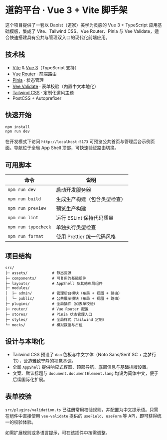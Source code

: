 # 道韵平台 · Vue 3 + Vite 脚手架

这个项目提供了一套以 Daoist（道家）美学为灵感的 Vue 3 + TypeScript 应用基础模版，集成了 Vite、Tailwind CSS、Vue Router、Pinia 与 Vee Validate，适合快速搭建具有公共与管理双入口的现代化前端应用。

## 技术栈

- [Vite](https://vitejs.dev/) & [Vue 3](https://vuejs.org/)（TypeScript 支持）
- [Vue Router](https://router.vuejs.org/) · 前端路由
- [Pinia](https://pinia.vuejs.org/) · 状态管理
- [Vee Validate](https://vee-validate.logaretm.com/v4/) · 表单校验（内置中文本地化）
- [Tailwind CSS](https://tailwindcss.com/) · 定制化道风主题
- PostCSS + Autoprefixer

## 快速开始

```bash
npm install
npm run dev
```

在开发模式下访问 `http://localhost:5173` 可预览公共首页与管理后台示例页面。导航位于全局 App Shell 顶部，可快速验证路由切换。

## 可用脚本

| 命令 | 说明 |
| --- | --- |
| `npm run dev` | 启动开发服务器 |
| `npm run build` | 生成生产构建（包含类型检查） |
| `npm run preview` | 预览生产构建 |
| `npm run lint` | 运行 ESLint 保持代码质量 |
| `npm run typecheck` | 单独执行类型检查 |
| `npm run format` | 使用 Prettier 统一代码风格 |

## 项目结构

```
src/
├─ assets/           # 静态资源
├─ components/       # 可复用的基础组件
├─ layouts/          # AppShell 及其他布局组件
├─ modules/
│  ├─ admin/         # 管理后台模块（布局 + 视图 + 路由）
│  └─ public/        # 公共展示模块（布局 + 视图 + 路由）
├─ plugins/          # 全局插件（如表单校验）
├─ router/           # Vue Router 配置
├─ stores/           # Pinia 状态管理入口
├─ styles/           # 全局样式（Tailwind 定制）
└─ mocks/            # 模拟数据与占位
```

## 设计与本地化

- Tailwind CSS 预设了 `dao` 色板与中文字体（Noto Sans/Serif SC + 之梦行书），营造雅致宁静的视觉基调。
- 全局 `AppShell` 提供响应式容器、顶部导航、底部信息与基础排版设置。
- 文案、默认标题与 `document.documentElement.lang` 均设为简体中文，便于后续国际化扩展。

## 表单校验

`src/plugins/validation.ts` 已注册常用校验规则，并配置为中文提示语。只需在组件中直接使用 `vee-validate` 提供的 `useField`、`useForm` 等 API，即可获得统一的校验体验。

如需扩展规则或多语言提示，可在该插件中按需调整。

